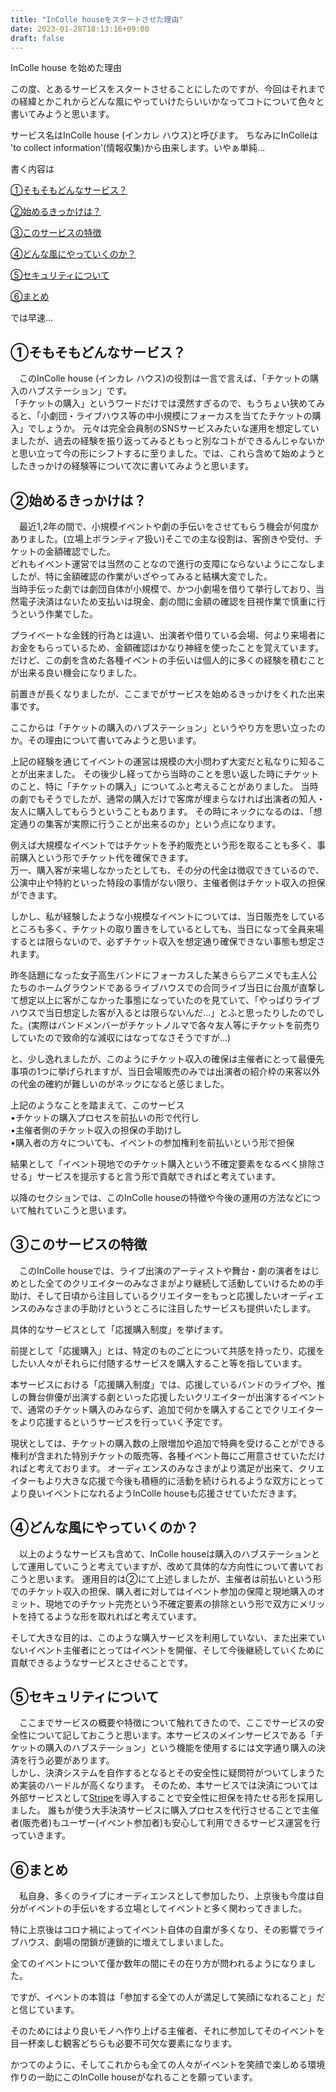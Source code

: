 ```yaml
---
title: "InColle houseをスタートさせた理由"
date: 2023-01-28T18:13:16+09:00
draft: false
---
```


InColle house を始めた理由

この度、とあるサービスをスタートさせることにしたのですが、今回はそれまでの経緯とかこれからどんな風にやっていけたらいいかなってコトについて色々と書いてみようと思います。

サービス名はInColle house (インカレ ハウス)と呼びます。
ちなみにInColleは 'to collect information'(情報収集)から由来します。いやぁ単純…

書く内容は

[①そもそもどんなサービス？](#そもそもどんなサービス) 

[②始めるきっかけは？](#始めるきっかけは) 

[③このサービスの特徴](#このサービスの特徴) 

[④どんな風にやっていくのか？](#どんな風にやっていくのか) 

[⑤セキュリティについて](#セキュリティについて) 

[⑥まとめ](#まとめ) 


では早速…

## ①そもそもどんなサービス？

　このInColle house (インカレ ハウス)の役割は一言で言えば、「チケットの購入のハブステーション」です。  
「チケットの購入」というワードだけでは漠然すぎるので、もうちょい狭めてみると、「小劇団・ライブハウス等の中小規模にフォーカスを当てたチケットの購入」でしょうか。
元々は完全会員制のSNSサービスみたいな運用を想定していましたが、過去の経験を振り返ってみるともっと別なコトができるんじゃないかと思い立って今の形にシフトするに至りました。では、これら含めて始めようとしたきっかけの経験等について次に書いてみようと思います。

## ②始めるきっかけは？

　最近1,2年の間で、小規模イベントや劇の手伝いをさせてもらう機会が何度かありました。(立場上ボランティア扱い)そこでの主な役割は、客捌きや受付、チケットの金額確認でした。  
どれもイベント運営では当然のことなので進行の支障にならないようにこなしましたが、特に金額確認の作業がいざやってみると結構大変でした。  
当時手伝った劇では劇団自体が小規模で、かつ小劇場を借りて挙行しており、当然電子決済はないため支払いは現金、劇の間に金額の確認を目視作業で慎重に行うという作業でした。  

プライベートな金銭的行為とは違い、出演者や借りている会場、何より来場者にお金をもらっているため、金額確認はかなり神経を使ったことを覚えています。
だけど、この劇を含めた各種イベントの手伝いは個人的に多くの経験を積むことが出来る良い機会になりました。

前置きが長くなりましたが、ここまでがサービスを始めるきっかけをくれた出来事です。  


ここからは「チケットの購入のハブステーション」というやり方を思い立ったのか。その理由について書いてみようと思います。  

上記の経験を通じてイベントの運営は規模の大小問わず大変だと私なりに知ることが出来ました。
その後少し経ってから当時のことを思い返した時にチケットのこと、特に「チケットの購入」についてふと考えることがありました。
当時の劇でもそうでしたが、通常の購入だけで客席が埋まらなければ出演者の知人・友人に購入してもらうということもあります。
その時にネックになるのは、「想定通りの集客が実際に行うことが出来るのか」という点になります。  

例えば大規模なイベントではチケットを予約販売という形を取ることも多く、事前購入という形でチケット代を確保できます。  
万一、購入客が来場しなかったとしても、その分の代金は徴収できているので、公演中止や特約といった特段の事情がない限り、主催者側はチケット収入の担保ができます。  

しかし、私が経験したような小規模なイベントについては、当日販売をしているところも多く、チケットの取り置きをしているとしても、当日になって全員来場するとは限らないので、必ずチケット収入を想定通り確保できない事態も想定されます。  

昨冬話題になった女子高生バンドにフォーカスした某きららアニメでも主人公たちのホームグラウンドであるライブハウスでの合同ライブ当日に台風が直撃して想定以上に客がこなかった事態になっていたのを見ていて、「やっぱりライブハウスで当日想定した客が入るとは限らないんだ…」とふと思ったりしたのでした。(実際はバンドメンバーがチケットノルマで各々友人等にチケットを前売りしていたので致命的な減収にはなってなさそうですが…)

と、少し逸れましたが、このようにチケット収入の確保は主催者にとって最優先事項の1つに挙げられますが、当日会場販売のみでは出演者の紹介枠の来客以外の代金の確約が難しいのがネックになると感じました。

上記のようなことを踏まえて、このサービス  
•チケットの購入プロセスを前払いの形で代行し  
•主催者側のチケット収入の担保の手助けし  
•購入者の方々についても、イベントの参加権利を前払いという形で担保  

結果として「イベント現地でのチケット購入という不確定要素をなるべく排除させる」サービスを提示すると言う形で貢献できればと考えています。  

以降のセクションでは、このInColle houseの特徴や今後の運用の方法などについて触れていこうと思います。

## ③このサービスの特徴

　このInColle houseでは、ライブ出演のアーティストや舞台・劇の演者をはじめとした全てのクリエイターのみなさまがより継続して活動していけるための手助け、そして日頃から注目しているクリエイターをもっと応援したいオーディエンスのみなさまの手助けというところに注目したサービスも提供いたします。  

具体的なサービスとして「応援購入制度」を挙げます。  

前提として「応援購入」とは、特定のものごとについて共感を持ったり、応援をしたい人々がそれらに付随するサービスを購入すること等を指しています。  

本サービスにおける「応援購入制度」では、応援しているバンドのライブや、推しの舞台俳優が出演する劇といった応援したいクリエイターが出演するイベントで、通常のチケット購入のみならず、追加で何かを購入することでクリエイターをより応援するというサービスを行っていく予定です。  

現状としては、チケットの購入数の上限増加や追加で特典を受けることができる権利が含まれた特別チケットの販売等、各種イベント毎にご用意させていただければと考えております。
オーディエンスのみなさまがより満足が出来て、クリエイターもより大きな応援で今後も積極的に活動を続けられるような双方にとってより良いイベントになれるようInColle houseも応援させていただきます。

## ④どんな風にやっていくのか？

　以上のようなサービスも含めて、InColle houseは購入のハブステーションとして運用していこうと考えていますが、改めて具体的な方向性について書いておこうと思います。
運用目的は②にて上述しましたが、主催者は前払いという形でのチケット収入の担保、購入者に対してはイベント参加の保障と現地購入のオミット、現地でのチケット完売という不確定要素の排除という形で双方にメリットを持てるような形を取れればと考えています。  

そして大きな目的は、このような購入サービスを利用していない、また出来ていないイベント主催者にとってはイベントを開催、そして今後継続していくために貢献できるようなサービスとさせることです。

## ⑤セキュリティについて

　ここまでサービスの概要や特徴について触れてきたので、ここでサービスの安全性について記しておこうと思います。本サービスのメインサービスである「チケットの購入のハブステーション」という機能を使用するには文字通り購入の決済を行う必要があります。  
しかし、決済システムを自作するとなるとその安全性に疑問符がついてしまうため実装のハードルが高くなります。
そのため、本サービスでは決済については外部サービスとして[Stripe](https://stripe.com/jp)を導入することで安全性に担保を持たせる形を採用しました。
誰もが使う大手決済サービスに購入プロセスを代行させることで主催者(販売者)もユーザー(イベント参加者)も安心して利用できるサービス運営を行っていきます。


## ⑥まとめ

　私自身、多くのライブにオーディエンスとして参加したり、上京後も今度は自分がイベントの手伝いをする立場としてイベントと多く関わってきました。

特に上京後はコロナ禍によってイベント自体の自粛が多くなり、その影響でライブハウス、劇場の閉鎖が連鎖的に増えてしまいました。

全てのイベントについて僅か数年の間にその在り方が問われるようになりました。

ですが、イベントの本質は「参加する全ての人が満足して笑顔になれること」だと信じています。

そのためにはより良いモノへ作り上げる主催者、それに参加してそのイベントを目一杯楽しむ観客どちらも必要不可欠な要素になります。

かつてのように、そしてこれからも全ての人々がイベントを笑顔で楽しめる環境作りの一助にこのInColle houseがなれることを願っています。

